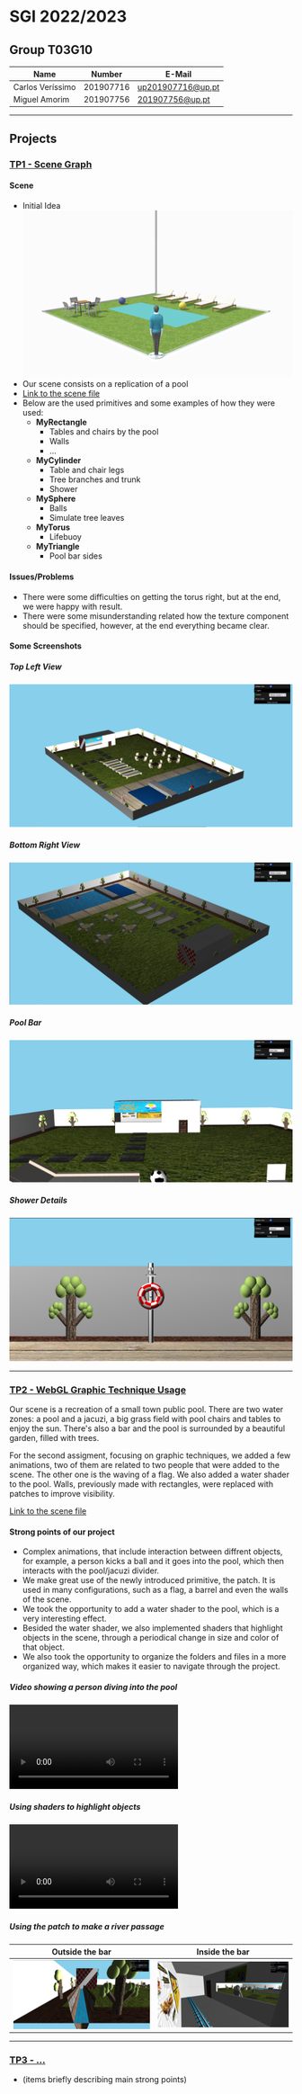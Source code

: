 # SGI 2022/2023

## Group T03G10
| Name             | Number    | E-Mail             |
| ---------------- | --------- | ------------------ |
| Carlos Veríssimo | 201907716 | up201907716@up.pt |
| Miguel Amorim    | 201907756 | 201907756@up.pt |

----

## Projects

### [TP1 - Scene Graph](tp1)

#### **Scene**
  - Initial Idea
    ![Inital Idea](tp1/scenes/images/scene_idea.png)
  - Our scene consists on a replication of a pool
  - [Link to the scene file](tp1/scenes/sgi_tp1_T03_G10.xml)
  - Below are the used primitives and some examples of how they were used:
    - **MyRectangle**
      - Tables and chairs by the pool
      - Walls
      - ...
    - **MyCylinder**
      - Table and chair legs
      - Tree branches and trunk
      - Shower
    - **MySphere**
      - Balls
      - Simulate tree leaves
    - **MyTorus**
      - Lifebuoy
    - **MyTriangle**
      - Pool bar sides

#### **Issues/Problems**

- There were some difficulties on getting the torus right, but at the end, we were happy with result.
- There were some misunderstanding related how the texture component should be specified, however, at the end everything became clear.

#### **Some Screenshots**

##### Top Left View

![Top-Left](tp1/scenes/images/screenshots/Top-Left.png)

##### Bottom Right View

![Bottom-Right](tp1/scenes/images/screenshots/Bottom-Right.png)

##### Pool Bar

![Pool Bar](tp1/scenes/images/screenshots/pool-bar.png)

##### Shower Details

![Shower](tp1/scenes/images/screenshots/shower.png)

-----

### [TP2 - WebGL Graphic Technique Usage](tp2)

Our scene is a recreation of a small town public pool. There are two water zones: a pool and a jacuzi, a big grass field with pool chairs and tables to enjoy the sun. There's also a bar and the pool is surrounded by a beautiful garden, filled with trees.

For the second assigment, focusing on graphic techniques, we added a few animations, two of them are related to two people that were added to the scene. The other one is the waving of a flag. We also added a water shader to the pool. Walls, previously made with rectangles, were replaced with patches to improve visibility.

[Link to the scene file](tp2/scenes/sgi_tp2_T03_G10.xml)

#### Strong points of our project

- Complex animations, that include interaction between diffrent objects, for example, a person kicks a ball and it goes into the pool, which then interacts with the pool/jacuzi divider.
- We make great use of the newly introduced primitive, the patch. It is used in many configurations, such as a flag, a barrel and even the walls of the scene.
- We took the opportunity to add a water shader to the pool, which is a very interesting effect.
- Besided the water shader, we also implemented shaders that highlight objects in the scene, through a periodical change in size and color of that object.
- We also took the opportunity to organize the folders and files in a more organized way, which makes it easier to navigate through the project.

##### Video showing a person diving into the pool

![](tp2/scenes/videos/jump.mp4)

##### Using shaders to highlight objects

![](tp2/scenes/videos/highlights-balls.mp4)

##### Using the patch to make a river passage

Outside the bar            |  Inside the bar
:-------------------------:|:-------------------------:
![](tp2/scenes/images/screenshots/river-passage-outside.png)  |  ![](tp2/scenes/images/screenshots/river-passage-inside.png)




----

### [TP3 - ...](tp3)

- (items briefly describing main strong points)
